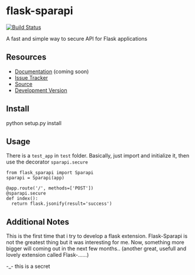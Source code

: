 flask-sparapi
=============

[![Build Status](https://magnum.travis-ci.com/sovanna/flask-sparapi.svg?token=qzFu9Qfosru1rcm6YHB5&branch=master)](https://magnum.travis-ci.com/sovanna/flask-sparapi)

A fast and simple way to secure API for Flask applications

Resources
---------

- [Documentation](http://packages.python.org/Flask-Sparapi) (coming soon)
- [Issue Tracker](https://github.com/sovanna/flask-sparapi/issues)
- [Source](https://github.com/sovanna/flask-sparapi)
- [Development Version](https://github.com/sovanna/flask-sparapi/raw/develop#egg=Flask-Sparapi-dev)

Install
-------

python setup.py install


Usage
-----

There is a `test_app` in `test` folder.
Basically, just import and initialize it, then use the decorator `sparapi.secure`

	from flask_sparapi import Sparapi
	sparapi = Sparapi(app)
	
	@app.route('/', methods=['POST'])
	@sparapi.secure
	def index():
	  return flask.jsonify(result='success')


Additional Notes
----------------

This is the first time that i try to develop a flask extension.
Flask-Sparapi is not the greatest thing but it was interesting for me.
Now, something more bigger will coming out in the next few months..
(another great, usefull and lovely extension called Flask-......)

-_- this is a secret